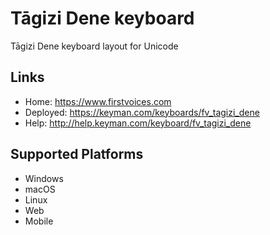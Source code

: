 Tāgizi Dene keyboard
======================

Tāgizi Dene keyboard layout for Unicode

Links
-----

 * Home:     <https://www.firstvoices.com>
 * Deployed: <https://keyman.com/keyboards/fv_tagizi_dene>
 * Help:     <http://help.keyman.com/keyboard/fv_tagizi_dene>
 
Supported Platforms
-------------------

 * Windows
 * macOS
 * Linux
 * Web
 * Mobile

